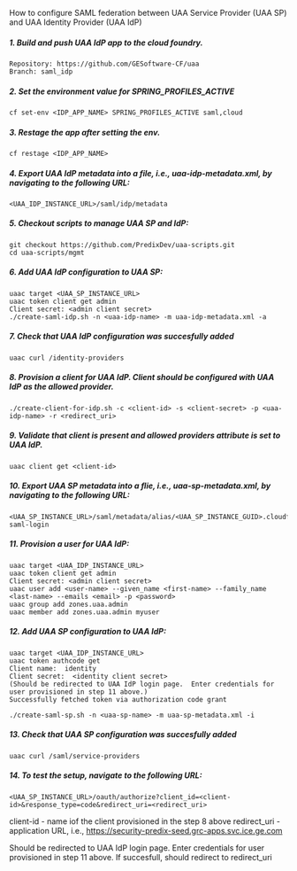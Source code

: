 How to configure SAML federation between UAA Service Provider (UAA SP) and UAA Identity Provider (UAA IdP)

##### 1. Build and push UAA IdP app to the cloud foundry.
```code
Repository: https://github.com/GESoftware-CF/uaa
Branch: saml_idp
```
##### 2. Set the environment value for SPRING_PROFILES_ACTIVE
```code
cf set-env <IDP_APP_NAME> SPRING_PROFILES_ACTIVE saml,cloud
```
##### 3. Restage the app after setting the env.
```code
cf restage <IDP_APP_NAME>
```
##### 4. Export UAA IdP metadata into a file, i.e., uaa-idp-metadata.xml, by navigating to the following URL:
```code
<UAA_IDP_INSTANCE_URL>/saml/idp/metadata
```
##### 5.  Checkout scripts to manage UAA SP and IdP:
```code
git checkout https://github.com/PredixDev/uaa-scripts.git
cd uaa-scripts/mgmt
```
##### 6. Add UAA IdP configuration to UAA SP:
```code
uaac target <UAA_SP_INSTANCE_URL>
uaac token client get admin
Client secret: <admin client secret>
./create-saml-idp.sh -n <uaa-idp-name> -m uaa-idp-metadata.xml -a
```
##### 7. Check that UAA IdP configuration was succesfully added 
```code
uaac curl /identity-providers
```
##### 8. Provision a client for UAA IdP.  Client should be configured with UAA IdP as the allowed provider.
```code
./create-client-for-idp.sh -c <client-id> -s <client-secret> -p <uaa-idp-name> -r <redirect_uri>
```
##### 9. Validate that client is present and allowed providers attribute is set to UAA IdP.
```code
uaac client get <client-id>
```
##### 10. Export UAA SP metadata into a flie, i.e., uaa-sp-metadata.xml, by navigating to the following URL:
```code
<UAA_SP_INSTANCE_URL>/saml/metadata/alias/<UAA_SP_INSTANCE_GUID>.cloudfoundry-saml-login
```
##### 11. Provision a user for UAA IdP:
```code
uaac target <UAA_IDP_INSTANCE_URL>
uaac token client get admin
Client secret: <admin client secret>
uaac user add <user-name> --given_name <first-name> --family_name <last-name> --emails <email> -p <password>
uaac group add zones.uaa.admin
uaac member add zones.uaa.admin myuser
```
##### 12. Add UAA SP configuration to UAA IdP:
```code
uaac target <UAA_IDP_INSTANCE_URL>
uaac token authcode get
Client name:  identity
Client secret:  <identity client secret>
(Should be redirected to UAA IdP login page.  Enter credentials for user provisioned in step 11 above.)
Successfully fetched token via authorization code grant

./create-saml-sp.sh -n <uaa-sp-name> -m uaa-sp-metadata.xml -i
```
##### 13. Check that UAA SP configuration was succesfully added
```code
uaac curl /saml/service-providers
```
##### 14. To test the setup, navigate to the following URL:
```code
<UAA_SP_INSTANCE_URL>/oauth/authorize?client_id=<client-id>&response_type=code&redirect_uri=<redirect_uri>
```
client-id - name iof the client provisioned in the step 8 above
redirect_uri - application URL, i.e., https://security-predix-seed.grc-apps.svc.ice.ge.com

Should be redirected to UAA IdP login page.  Enter credentials for user provisioned in step 11 above.  If succesfull, should redirect to redirect_uri








